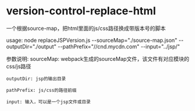 # version-control-replace-html
一个根据source-map，把html里面的js/css路径换成带版本号的脚本

usage: 
    node replaceJSPVersion.js --sourceMap="./source-map.json" --outputDir="./output" --pathPrefix="//cnd.mycdn.com"
    --input="../jsp/"

参数说明:
    sourceMap: webpack生成的sourceMap文件，该文件有对应模块的css/js路径
    
    outputDir: jsp的输出目录
    
    pathPrefix: js/css的路径前缀
    
    input: 输入，可以是一个jsp文件或目录
    

